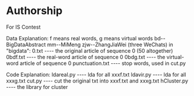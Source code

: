# Authorship
For IS Contest

Data Explanation:
f means real words, g means virtual words
bd--BigDataAbstract    mm--MiMeng   zjw--ZhangJiaWei (three WeChats)
in "bigdata":
0.txt ---- the original article of sequence 0 (50 altogether)
0bdf.txt ---- the real-word article of sequence 0
0bdg.txt ---- the virtual-word article of sequence 0
punctuation.txt ---- stop words, used in cut.py 

Code Explanation:
ldareal.py ---- lda for all xxxf.txt
ldavir.py ---- lda for all xxxg.txt
cut.py ---- cut the original txt into xxxf.txt and xxxg.txt
hCluster.py ---- the library for cluster
